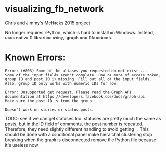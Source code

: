 # visualizing_fb_network
Chris and Jimmy's McHacks 2015 project

No longer requires rPython, which is hard to install on Windows. 
Instead, uses native R libraries: shiny, igraph and Rfacebook. 


# Known Errors: 
	Error: (#803) Some of the aliases you requested do not exist ...
	Some of the input fields aren't complete. One or more of access token, group ID and post ID is missing. Fill out all of the input fields. Also, group ID only works with numeric IDs for now. 
	
	Error: Unsupported get request. Please read the Graph API documentation at https://developers.facebook.com/docs/graph-api
	Make sure the post ID is from the group. 
	
	Doesn't work on stories or status posts. 
	
	
TODO: 
	see if we can get statuses too: 
		statuses are pretty much the same as posts, but in the ID field of comments, the post number is repeated. Therefore, they need slightly different handling to avoid getting <person-id>_<post-id>_<post-id>_<comment-id>. This should be done with a conditional panel
	make hierarchal clustering stop breaking when the graph is disconnected
	remove the Python file because it's useless now 
